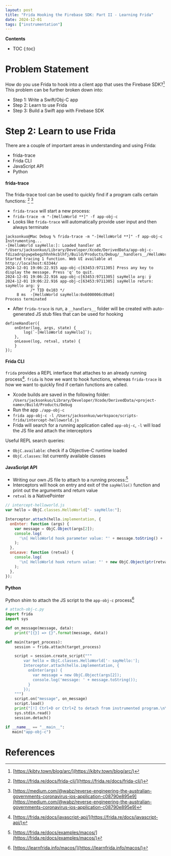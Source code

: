 ```yaml
---
layout: post
title: "Frida Hooking the Firebase SDK: Part II - Learning Frida"
date: 2024-12-01
tags: ["instrumentation"]
---
```


**Contents**
* TOC
{:toc}

# Problem Statement

How do you use Frida to hook into a client app that uses the Firebase SDK?[^1] This problem can be further broken down into:

* Step 1: Write a Swift/Obj-C app
* Step 2: Learn to use Frida
* Step 3: Build a Swift app with Firebase SDK

# Step 2: Learn to use Frida

There are a couple of important areas in understanding and using Frida:
* frida-trace
* Frida CLI
* JavaScript API
* Python

#### frida-trace

The frida-trace tool can be used to quickly find if a program calls certain functions: [^2] [^3]
* `frida-trace` will start a new process:
* `frida-trace -m "-[HelloWorld **]" -f app-obj-c`
* Looks like `frida-trace` will automatically provide user input and then always terminate
```
jacksonkuo@Mac Debug % frida-trace -m "-[HelloWorld **]" -f app-obj-c
Instrumenting...
-[HelloWorld sayHello:]: Loaded handler at "/Users/jacksonkuo/Library/Developer/Xcode/DerivedData/app-obj-c-fdizadrqsywpebegzhhnhkcblhfj/Build/Products/Debug/__handlers__/HelloWorld/sayHello_.js"
Started tracing 1 function. Web UI available at http://localhost:63344/
2024-12-01 19:06:22.915 app-obj-c[63453:9711305] Press any key to display the message. Press 'q' to quit.
2024-12-01 19:06:22.916 app-obj-c[63453:9711305] sayHello arg: ÿ
2024-12-01 19:06:22.916 app-obj-c[63453:9711305] sayHello return: sayHello arg: ÿ
           /* TID 0x103 */
     8 ms  -[HelloWorld sayHello:0x6000006c89a0]
Process terminated
```
* After `frida-trace` is run, a `__handlers__` folder will be created with auto-generated JS stub files that can be used for hooking
```
defineHandler({
    onEnter(log, args, state) {
        log(`-[HelloWorld sayHello]`);
    },
    onLeave(log, retval, state) {
    }
});
```

#### Frida CLI

`frida` provides a REPL interface that attaches to an already running process[^4]. `frida` is how we want to hook functions, whereas `frida-trace` is how we want to quickly find if certain functions are called.
* Xcode builds are saved in the following folder: `/Users/jacksonkuo/Library/Developer/Xcode/DerivedData/<project-name>/Build/Products/Debug`
* Run the app `./app-obj-c`
* `frida app-obj-c -l /Users/jacksonkuo/workspace/scripts-frida/intercept-helloworld.js`
* Frida will search for a running application called `app-obj-c`, `-l` will load the JS file and attach the interceptors

Useful REPL search queries:
* `ObjC.available`: check if a Objective-C runtime loaded
* `ObjC.classes`: list currently available classes

#### JavaScript API

* Writing our own JS file to attach to a running process:[^5]
* Interceptors will hook on entry and exit of the `sayHello()` function and print out the arguments and return value
* `retval` is a NativePointer 

```javascript
// intercept-helloworld.js
var hello = ObjC.classes.HelloWorld["- sayHello:"];

Interceptor.attach(hello.implementation, {
  onEnter: function (args) {
    var message = ObjC.Object(args[2]);
    console.log(
      '\n[ HelloWorld hook parameter value: "' + message.toString() + '"]'
    );
  },
  onLeave: function (retval) {
    console.log(
      '\n[ HelloWorld hook return value: "' + new ObjC.Object(ptr(retval)).toString() + '"]'
    );
  },
});
```

#### Python

Python shim to attach the JS script to the `app-obj-c` process[^6]

```python
# attach-obj-c.py
import frida
import sys

def on_message(message, data):
    print("[{}] => {}".format(message, data))

def main(target_process):
    session = frida.attach(target_process)

    script = session.create_script("""
        var hello = ObjC.classes.HelloWorld['- sayHello:'];
        Interceptor.attach(hello.implementation, {
          onEnter(args) {
            var message = new ObjC.Object(args[2]);
            console.log('message: ' + message.toString());
          }
        });
    """)
    script.on("message", on_message)
    script.load()
    print("[!] Ctrl+D or Ctrl+Z to detach from instrumented program.\n\n")
    sys.stdin.read()
    session.detach()

if __name__ == "__main__":
   main("app-obj-c")
```

# References

[^1]: [https://kibty.town/blog/arc/](https://kibty.town/blog/arc/)
[^2]: [https://frida.re/docs/frida-cli/](https://frida.re/docs/frida-cli/)
[^3]: [https://medium.com/@wabz/reverse-engineering-the-australian-governments-coronavirus-ios-application-c08790e895e9](https://medium.com/@wabz/reverse-engineering-the-australian-governments-coronavirus-ios-application-c08790e895e9)
[^4]: [https://frida.re/docs/javascript-api/](https://frida.re/docs/javascript-api/)
[^5]: [https://frida.re/docs/examples/macos/](https://frida.re/docs/examples/macos/)
[^6]: [https://learnfrida.info/macos/](https://learnfrida.info/macos/)
